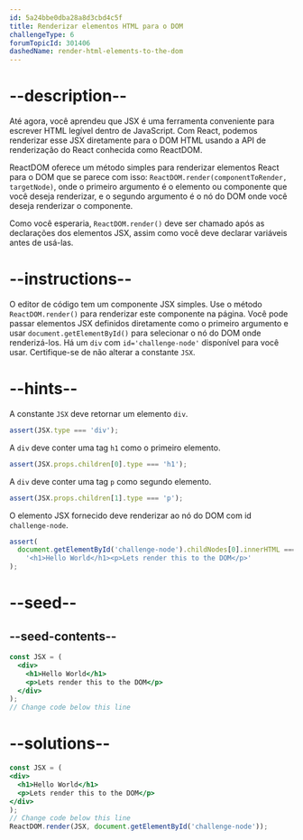 ```yaml
---
id: 5a24bbe0dba28a8d3cbd4c5f
title: Renderizar elementos HTML para o DOM
challengeType: 6
forumTopicId: 301406
dashedName: render-html-elements-to-the-dom
---
```


# --description--

Até agora, você aprendeu que JSX é uma ferramenta conveniente para escrever HTML legível dentro de JavaScript. Com React, podemos renderizar esse JSX diretamente para o DOM HTML usando a API de renderização do React conhecida como ReactDOM.

ReactDOM oferece um método simples para renderizar elementos React para o DOM que se parece com isso: `ReactDOM.render(componentToRender, targetNode)`, onde o primeiro argumento é o elemento ou componente que você deseja renderizar, e o segundo argumento é o nó do DOM onde você deseja renderizar o componente.

Como você esperaria, `ReactDOM.render()` deve ser chamado após as declarações dos elementos JSX, assim como você deve declarar variáveis antes de usá-las.

# --instructions--

O editor de código tem um componente JSX simples. Use o método `ReactDOM.render()` para renderizar este componente na página. Você pode passar elementos JSX definidos diretamente como o primeiro argumento e usar `document.getElementById()` para selecionar o nó do DOM onde renderizá-los. Há um `div` com `id='challenge-node'` disponível para você usar. Certifique-se de não alterar a constante `JSX`.

# --hints--

A constante `JSX` deve retornar um elemento `div`.

```js
assert(JSX.type === 'div');
```

A `div` deve conter uma tag `h1` como o primeiro elemento.

```js
assert(JSX.props.children[0].type === 'h1');
```

A `div` deve conter uma tag `p` como segundo elemento.

```js
assert(JSX.props.children[1].type === 'p');
```

O elemento JSX fornecido deve renderizar ao nó do DOM com id `challenge-node`.

```js
assert(
  document.getElementById('challenge-node').childNodes[0].innerHTML ===
    '<h1>Hello World</h1><p>Lets render this to the DOM</p>'
);
```

# --seed--

## --seed-contents--

```jsx
const JSX = (
  <div>
    <h1>Hello World</h1>
    <p>Lets render this to the DOM</p>
  </div>
);
// Change code below this line
```

# --solutions--

```jsx
const JSX = (
<div>
  <h1>Hello World</h1>
  <p>Lets render this to the DOM</p>
</div>
);
// Change code below this line
ReactDOM.render(JSX, document.getElementById('challenge-node'));
```
